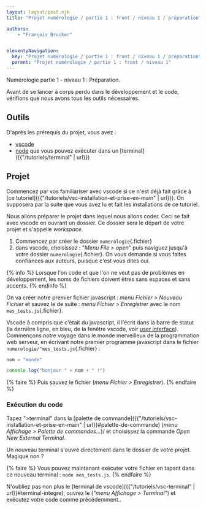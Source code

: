 ```yaml
---
layout: layout/post.njk
title: "Projet numérologie / partie 1 : front / niveau 1 / préparation"

authors:
    - "François Brucker"


eleventyNavigation:
  key: "Projet numérologie / partie 1 : front / niveau 1 / préparation"
  parent: "Projet numérologie / partie 1 : front / niveau 1"
---
```


<!-- début résumé -->

Numérologie partie 1 - niveau 1 : Préparation.

<!-- fin résumé -->

Avant de se lancer à corps perdu dans le développement et le code, vérifions que nous avons tous les outils nécessaires.

## Outils

D'après les prérequis du projet, vous avez :

* [vscode](https://code.visualstudio.com/)
* [node](https://nodejs.org/en/) que vous pouvez exécuter dans un [terminal]({{"/tutoriels/terminal" | url}})

## Projet

Commencez par vos familiariser avec vscode si ce n'est déjà fait grâce à [ce tutoriel]({{"/tutoriels/vsc-installation-et-prise-en-main" | url}}). On supposera par la suite que vous avez lu et fait les installations de ce tutoriel.

Nous allons préparer le projet dans lequel nous allons coder. Ceci se fait avec vscode en ouvrant un dossier. Ce dossier sera le départ de votre projet et s'appelle *workspace*.

1. Commencez par créer le dossier `numerologie`{.fichier}
2. dans vscode, choisissez : "*Menu File > open*" puis naviguez jusqu'à votre dossier `numerologie`{.fichier}. On vous demande si vous faites confiances aux auteurs, puisque c'est vous dites oui.

{% info %}
Lorsque l'on code et que l'on ne veut pas de problèmes en développement, les noms de fichiers doivent êtres sans espaces et sans accents.
{% endinfo %}

On va créer notre premier fichier javascript : *menu Fichier > Nouveau Fichier* et sauvez le de suite : *menu Fichier > Enregistrer* avec le nom `mes_tests.js`{.fichier}.

Vscode à compris que c'était du javascript, il l'écrit dans la barre de statut (la dernière ligne, en bleu, de la fenêtre vscode, voir [user interface](https://code.visualstudio.com/docs/getstarted/userinterface)). Commençons notre voyage dans le monde merveilleux de la programmation web serveur, en écrivant notre premier programme javascript dans le fichier `numerologie/"mes_tests.js`{.fichier} :

```javascript
nom = "monde"

console.log("bonjour " + nom + " !")
```

{% faire %}
Puis sauvez le fichier (*menu Fichier > Enregistrer*).
{% endfaire %}

### Exécution du code

Tapez ">terminal" dans la [palette de commande]({{"/tutoriels/vsc-installation-et-prise-en-main" | url}}#palette-de-commande) (*menu Affichage >  Palette de commandes...*)/ et choisissez la commande *Open New External Terminal*.

Un nouveau terminal s'ouvre directement dans le dossier de votre projet. Magique non ?

{% faire %}
Vous pouvez maintenant exécuter votre fichier en tapant dans ce nouveau terminal : `node mes_tests.js`.
{% endfaire %}

N'oubliez pas non plus le [terminal de vscode]({{"/tutoriels/vsc-terminal" | url}}#terminal-integre), ouvrez le (*"menu Affichage > Terminal"*) et exécutez votre code comme précédemment..
